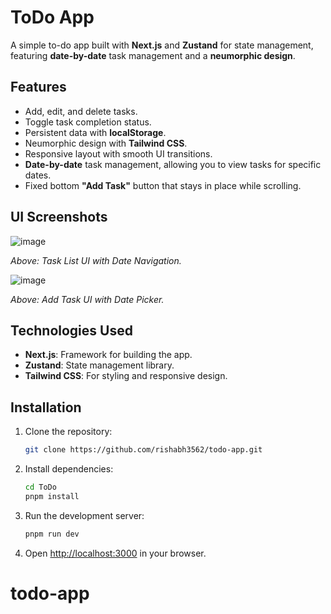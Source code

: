 # ToDo App

A simple to-do app built with **Next.js** and **Zustand** for state management, featuring **date-by-date** task management and a **neumorphic design**.

## Features
- Add, edit, and delete tasks.
- Toggle task completion status.
- Persistent data with **localStorage**.
- Neumorphic design with **Tailwind CSS**.
- Responsive layout with smooth UI transitions.
- **Date-by-date** task management, allowing you to view tasks for specific dates.
- Fixed bottom **"Add Task"** button that stays in place while scrolling.

## UI Screenshots


![image](https://github.com/user-attachments/assets/441904f0-858f-4218-9c17-8c157a6c6f6a)

*Above: Task List UI with Date Navigation.*

![image](https://github.com/user-attachments/assets/07c9cf08-d8c5-4d9a-8665-97ca611fb591)


*Above: Add Task UI with Date Picker.*

## Technologies Used
- **Next.js**: Framework for building the app.
- **Zustand**: State management library.
- **Tailwind CSS**: For styling and responsive design.

## Installation

1. Clone the repository:
   ```bash
   git clone https://github.com/rishabh3562/todo-app.git
   ```

2. Install dependencies:
   ```bash
   cd ToDo
   pnpm install
   ```

3. Run the development server:
   ```bash
   pnpm run dev
   ```

4. Open [http://localhost:3000](http://localhost:3000) in your browser.

# todo-app
